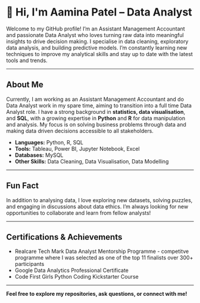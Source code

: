 # 👋 Hi, I'm Aamina Patel – Data Analyst

Welcome to my GitHub profile! I’m an Assistant Management Accountant and passionate Data Analyst who loves turning raw data into meaningful insights to drive decision making. I specialise in data cleaning, exploratory data analysis, and building predictive models. I’m constantly learning new techniques to improve my analytical skills and stay up to date with the latest tools and trends.

---

## About Me
Currently, I am working as an Assistant Management Accountant and do Data Analyst work in my spare time, aiming to transition into a full time Data Analyst role. I have a strong background in **statistics, data visualisation**, and **SQL**, with a growing expertise in **Python** and **R** for data manipulation and analysis. My focus is on solving business problems through data and making data driven decisions accessible to all stakeholders.

- **Languages:** Python, R, SQL
- **Tools:** Tableau, Power BI, Jupyter Notebook, Excel
- **Databases:** MySQL
- **Other Skills:** Data Cleaning, Data Visualisation, Data Modelling

---

## Fun Fact
In addition to analysing data, I love exploring new datasets, solving puzzles, and engaging in discussions about data ethics. I’m always looking for new opportunities to collaborate and learn from fellow analysts!

---

## Certifications & Achievements
- Realcare Tech Mark Data Analyst Mentorship Programme - competitve programme where I was selected as one of the top 11 finalists over 300+ participants
- Google Data Analytics Professional Certificate
- Code First Girls Python Coding Kickstarter Course

---

**Feel free to explore my repositories, ask questions, or connect with me!**
